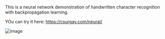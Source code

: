 This is a neural network demonstration of handwritten character recognition with backpropagation learning.

YOu can try it here: https://csurgay.com/neural/

![image](https://github.com/csurgay/neural/assets/6297098/7b6c189f-c398-41bc-9311-749147693665)

